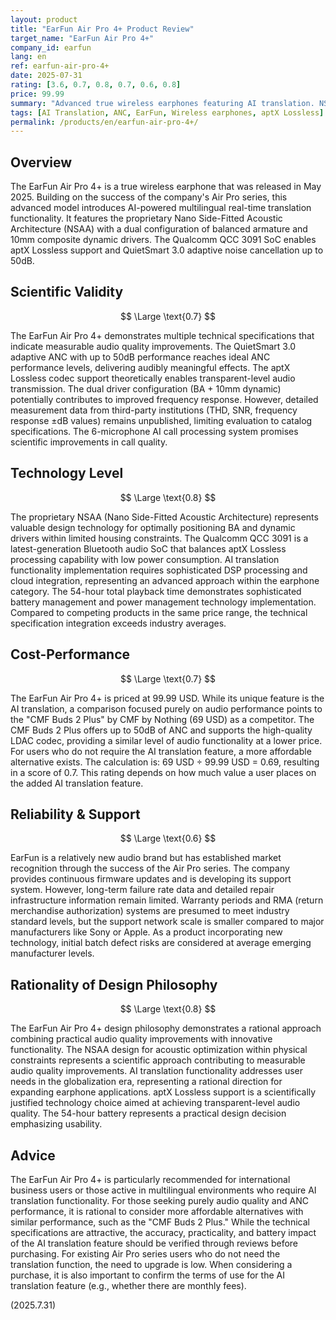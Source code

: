 ```yaml
---
layout: product
title: "EarFun Air Pro 4+ Product Review"
target_name: "EarFun Air Pro 4+"
company_id: earfun
lang: en
ref: earfun-air-pro-4+
date: 2025-07-31
rating: [3.6, 0.7, 0.8, 0.7, 0.6, 0.8]
price: 99.99
summary: "Advanced true wireless earphones featuring AI translation. NSAA design and 54-hour battery life at 99.99 USD"
tags: [AI Translation, ANC, EarFun, Wireless earphones, aptX Lossless]
permalink: /products/en/earfun-air-pro-4+/
---
```

## Overview

The EarFun Air Pro 4+ is a true wireless earphone that was released in May 2025. Building on the success of the company's Air Pro series, this advanced model introduces AI-powered multilingual real-time translation functionality. It features the proprietary Nano Side-Fitted Acoustic Architecture (NSAA) with a dual configuration of balanced armature and 10mm composite dynamic drivers. The Qualcomm QCC 3091 SoC enables aptX Lossless support and QuietSmart 3.0 adaptive noise cancellation up to 50dB.

## Scientific Validity

$$ \Large \text{0.7} $$

The EarFun Air Pro 4+ demonstrates multiple technical specifications that indicate measurable audio quality improvements. The QuietSmart 3.0 adaptive ANC with up to 50dB performance reaches ideal ANC performance levels, delivering audibly meaningful effects. The aptX Lossless codec support theoretically enables transparent-level audio transmission. The dual driver configuration (BA + 10mm dynamic) potentially contributes to improved frequency response. However, detailed measurement data from third-party institutions (THD, SNR, frequency response ±dB values) remains unpublished, limiting evaluation to catalog specifications. The 6-microphone AI call processing system promises scientific improvements in call quality.

## Technology Level

$$ \Large \text{0.8} $$

The proprietary NSAA (Nano Side-Fitted Acoustic Architecture) represents valuable design technology for optimally positioning BA and dynamic drivers within limited housing constraints. The Qualcomm QCC 3091 is a latest-generation Bluetooth audio SoC that balances aptX Lossless processing capability with low power consumption. AI translation functionality implementation requires sophisticated DSP processing and cloud integration, representing an advanced approach within the earphone category. The 54-hour total playback time demonstrates sophisticated battery management and power management technology implementation. Compared to competing products in the same price range, the technical specification integration exceeds industry averages.

## Cost-Performance

$$ \Large \text{0.7} $$

The EarFun Air Pro 4+ is priced at 99.99 USD. While its unique feature is the AI translation, a comparison focused purely on audio performance points to the "CMF Buds 2 Plus" by CMF by Nothing (69 USD) as a competitor. The CMF Buds 2 Plus offers up to 50dB of ANC and supports the high-quality LDAC codec, providing a similar level of audio functionality at a lower price. For users who do not require the AI translation feature, a more affordable alternative exists. The calculation is: 69 USD ÷ 99.99 USD = 0.69, resulting in a score of 0.7. This rating depends on how much value a user places on the added AI translation feature.

## Reliability & Support

$$ \Large \text{0.6} $$

EarFun is a relatively new audio brand but has established market recognition through the success of the Air Pro series. The company provides continuous firmware updates and is developing its support system. However, long-term failure rate data and detailed repair infrastructure information remain limited. Warranty periods and RMA (return merchandise authorization) systems are presumed to meet industry standard levels, but the support network scale is smaller compared to major manufacturers like Sony or Apple. As a product incorporating new technology, initial batch defect risks are considered at average emerging manufacturer levels.

## Rationality of Design Philosophy

$$ \Large \text{0.8} $$

The EarFun Air Pro 4+ design philosophy demonstrates a rational approach combining practical audio quality improvements with innovative functionality. The NSAA design for acoustic optimization within physical constraints represents a scientific approach contributing to measurable audio quality improvements. AI translation functionality addresses user needs in the globalization era, representing a rational direction for expanding earphone applications. aptX Lossless support is a scientifically justified technology choice aimed at achieving transparent-level audio quality. The 54-hour battery represents a practical design decision emphasizing usability.

## Advice

The EarFun Air Pro 4+ is particularly recommended for international business users or those active in multilingual environments who require AI translation functionality. For those seeking purely audio quality and ANC performance, it is rational to consider more affordable alternatives with similar performance, such as the "CMF Buds 2 Plus." While the technical specifications are attractive, the accuracy, practicality, and battery impact of the AI translation feature should be verified through reviews before purchasing. For existing Air Pro series users who do not need the translation function, the need to upgrade is low. When considering a purchase, it is also important to confirm the terms of use for the AI translation feature (e.g., whether there are monthly fees).

(2025.7.31)
